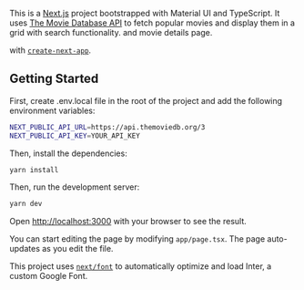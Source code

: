 This is a [Next.js](https://nextjs.org/) project bootstrapped with Material UI and TypeScript. It uses [The Movie Database API](https://www.themoviedb.org/documentation/api) to fetch popular movies and display them in a grid with search functionality. and movie details page.

 with [`create-next-app`](https://github.com/vercel/next.js/tree/canary/packages/create-next-app).

## Getting Started


First, create .env.local file in the root of the project and add the following environment variables:

```bash
NEXT_PUBLIC_API_URL=https://api.themoviedb.org/3
NEXT_PUBLIC_API_KEY=YOUR_API_KEY
```

Then, install the dependencies:
  
  ```bash 
  yarn install
  ```
Then, run the development server:

```bash
yarn dev
```


 

Open [http://localhost:3000](http://localhost:3000) with your browser to see the result.

You can start editing the page by modifying `app/page.tsx`. The page auto-updates as you edit the file.

This project uses [`next/font`](https://nextjs.org/docs/basic-features/font-optimization) to automatically optimize and load Inter, a custom Google Font.

 